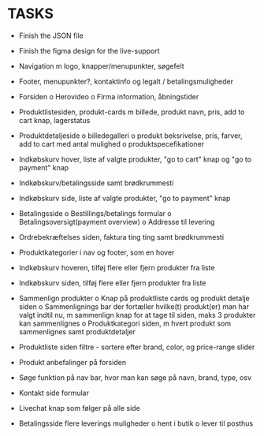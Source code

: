 # TASKS
- Finish the JSON file

- Finish the figma design for the live-support

- Navigation m logo, knapper/menupunkter, søgefelt
- Footer, menupunkter?, kontaktinfo og legalt / betalingsmuligheder

- Forsiden
    o Herovideo
    o Firma information, åbningstider

- Produktlistesiden, produkt-cards m billede, produkt navn, pris, add to cart knap, lagerstatus

- Produktdetaljeside
    o billedegalleri
    o produkt beksrivelse, pris, farver, add to cart med antal mulighed
    o produktspecefikationer

- Indkøbskurv hover, liste af valgte produkter, "go to cart" knap og "go to payment" knap

- Indkøbskurv/betalingsside samt brødkrummesti

- Indkøbskurv side, liste af valgte produkter, "go to payment" knap

- Betalingsside
    o Bestillings/betalings formular
    o Betalingsoversigt(payment overview)
    o Addresse til levering

- Ordrebekræftelses siden, faktura ting ting samt brødkrummesti

- Produktkategorier i nav og footer, som en hover

- Indkøbskurv hoveren, tilføj flere eller fjern produkter fra liste

- Indkøbskurv siden, tilføj flere eller fjern produkter fra liste

- Sammenlign produkter
    o Knap på produktliste cards og produkt detalje siden
    o Sammenlignings bar der fortæller hvilke(t) produkt(er) man har valgt indtil nu, m sammenlign knap for at tage til siden, maks 3 produkter kan sammenlignes
    o Produktkategori siden, m hvert produkt som sammenlignes samt produktdetaljer

- Produktliste siden filtre - sortere efter brand, color, og price-range slider

- Produkt anbefalinger på forsiden

- Søge funktion på nav bar, hvor man kan søge på navn, brand, type, osv

- Kontakt side formular

- Livechat knap som følger på alle side

- Betalingsside flere leverings muligheder
    o hent i butik
    o lever til posthus